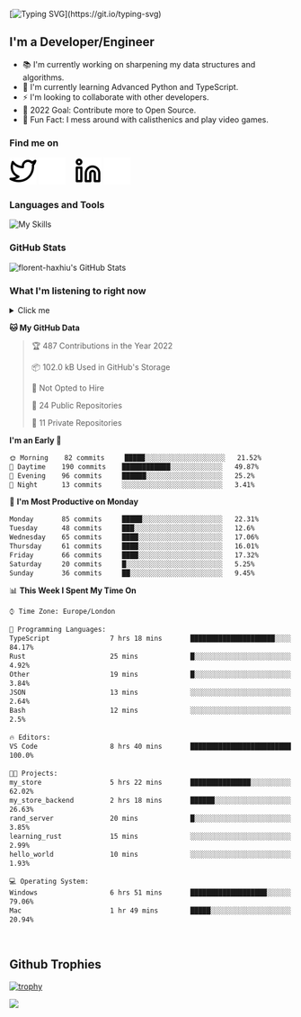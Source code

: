 [![Typing SVG](https://readme-typing-svg.herokuapp.com/?font=Edu+TAS+Beginner&size=32&color=white&lines=Welcome+to+my+Profile;)](https://git.io/typing-svg)

## I'm a Developer/Engineer

- 📚 I'm currently working on sharpening my data structures and algorithms.
- 🏫 I'm currently learning Advanced Python and TypeScript.
- ⚡ I'm looking to collaborate with other developers.
- 🎯 2022 Goal: Contribute more to Open Source.
- 🎉 Fun Fact: I mess around with calisthenics and play video games.

### Find me on
[![website](./img/twitter-light.svg)](https://twitter.com/florenthaxhiu#gh-light-mode-only)
[![website](./img/twitter-dark.svg)](https://twitter.com/florenthaxhiu#gh-dark-mode-only)
&nbsp;&nbsp;
[![website](./img/linkedin-light.svg)](https://linkedin.com/in/florenthaxhiu#gh-light-mode-only)
[![website](./img/linkedin-dark.svg)](https://linkedin.com/in/florenthaxhiu#gh-dark-mode-only)

### Languages and Tools

![My Skills](https://skillicons.dev/icons?i=html,css,js,ts,react,nodejs,express,mongodb,python,django,postgres,sass,bootstrap,vscode,aws,bash,docker,kubernetes,figma,github,jenkins,linux,nginx,git,md&perline=15)

### GitHub Stats

![florent-haxhiu's GitHub Stats](https://github-readme-stats.vercel.app/api?username=florent-haxhiu&show_icons=true&theme=dark)

<!-- ### Most used languages

<details>
    <summary>Click me</summary>



</details> -->

<!-- <br/> -->

### What I'm listening to right now

<details>
    <summary>Click me</summary>

[![spotify-github-profile](https://spotify-github-profile.vercel.app/api/view?uid=ndyngu2b76zsxvzypy6255y3y&cover_image=true&theme=natemoo-re&bar_color_cover=true&bar_color=57b654)](https://spotify-github-profile.vercel.app/api/view?uid=ndyngu2b76zsxvzypy6255y3y&redirect=true)

</details>

<!--START_SECTION:waka-->
**🐱 My GitHub Data** 

> 🏆 487 Contributions in the Year 2022
 > 
> 📦 102.0 kB Used in GitHub's Storage 
 > 
> 🚫 Not Opted to Hire
 > 
> 📜 24 Public Repositories 
 > 
> 🔑 11 Private Repositories  
 > 
**I'm an Early 🐤** 

```text
🌞 Morning    82 commits     █████░░░░░░░░░░░░░░░░░░░░   21.52% 
🌆 Daytime    190 commits    ████████████░░░░░░░░░░░░░   49.87% 
🌃 Evening    96 commits     ██████░░░░░░░░░░░░░░░░░░░   25.2% 
🌙 Night      13 commits     ░░░░░░░░░░░░░░░░░░░░░░░░░   3.41%

```
📅 **I'm Most Productive on Monday** 

```text
Monday       85 commits     █████░░░░░░░░░░░░░░░░░░░░   22.31% 
Tuesday      48 commits     ███░░░░░░░░░░░░░░░░░░░░░░   12.6% 
Wednesday    65 commits     ████░░░░░░░░░░░░░░░░░░░░░   17.06% 
Thursday     61 commits     ████░░░░░░░░░░░░░░░░░░░░░   16.01% 
Friday       66 commits     ████░░░░░░░░░░░░░░░░░░░░░   17.32% 
Saturday     20 commits     █░░░░░░░░░░░░░░░░░░░░░░░░   5.25% 
Sunday       36 commits     ██░░░░░░░░░░░░░░░░░░░░░░░   9.45%

```


📊 **This Week I Spent My Time On** 

```text
⌚︎ Time Zone: Europe/London

💬 Programming Languages: 
TypeScript               7 hrs 18 mins       █████████████████████░░░░   84.17% 
Rust                     25 mins             █░░░░░░░░░░░░░░░░░░░░░░░░   4.92% 
Other                    19 mins             █░░░░░░░░░░░░░░░░░░░░░░░░   3.84% 
JSON                     13 mins             ░░░░░░░░░░░░░░░░░░░░░░░░░   2.64% 
Bash                     12 mins             ░░░░░░░░░░░░░░░░░░░░░░░░░   2.5%

🔥 Editors: 
VS Code                  8 hrs 40 mins       █████████████████████████   100.0%

🐱‍💻 Projects: 
my_store                 5 hrs 22 mins       ███████████████░░░░░░░░░░   62.02% 
my_store_backend         2 hrs 18 mins       ██████░░░░░░░░░░░░░░░░░░░   26.63% 
rand_server              20 mins             █░░░░░░░░░░░░░░░░░░░░░░░░   3.85% 
learning_rust            15 mins             ░░░░░░░░░░░░░░░░░░░░░░░░░   2.99% 
hello_world              10 mins             ░░░░░░░░░░░░░░░░░░░░░░░░░   1.93%

💻 Operating System: 
Windows                  6 hrs 51 mins       ███████████████████░░░░░░   79.06% 
Mac                      1 hr 49 mins        █████░░░░░░░░░░░░░░░░░░░░   20.94%

```


<!--END_SECTION:waka-->

<br/>

## Github Trophies
[![trophy](https://github-profile-trophy.vercel.app/?username=florent-haxhiu&theme=gruvbox&row=1)](https://github.com/florent-haxhiu/github-profile-trophy)

![](https://visitor-badge.glitch.me/badge?page_id=florent-haxhiu.visitor-badge)

<!-- ### Metrics

![Metrics](https://metrics.lecoq.io/florent-haxhiu?template=classic&base.header=0&gists=1&lines=1) -->

<!-- 
- Hi, I’m @florent-haxhiu
- I’m currently working as Consultant at Sparta Global.
- How to reach me: 
    - Florent Haxhiu - [LinkedIn](https://www.linkedin.com/in/florenthaxhiu/)
    - Florent#7873 - Discord
    - Florent Haxhiu - [Twitter](https://twitter.com/florenthaxhiu) -->

<!---
florent-haxhiu/florent-haxhiu is a ✨ special ✨ repository because its `README.md` (this file) appears on your GitHub profile.
You can click the Preview link to take a look at your changes.
--->
